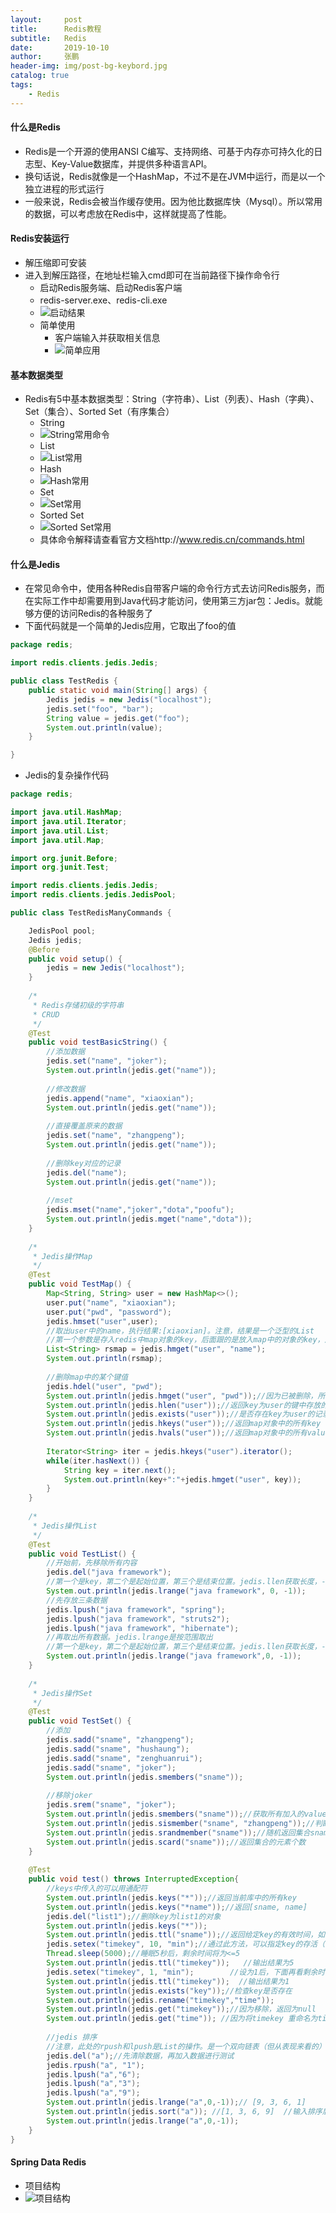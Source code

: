 ```yaml
---
layout:     post 
title:      Redis教程
subtitle:   Redis
date:       2019-10-10
author:     张鹏
header-img: img/post-bg-keybord.jpg
catalog: true   
tags:                         
    - Redis
---
```


#### 什么是Redis

- Redis是一个开源的使用ANSI C编写、支持网络、可基于内存亦可持久化的日志型、Key-Value数据库，并提供多种语言API。
- 换句话说，Redis就像是一个HashMap，不过不是在JVM中运行，而是以一个独立进程的形式运行
- 一般来说，Redis会被当作缓存使用。因为他比数据库快（Mysql）。所以常用的数据，可以考虑放在Redis中，这样就提高了性能。

#### Redis安装运行

- 解压缩即可安装
- 进入到解压路径，在地址栏输入cmd即可在当前路径下操作命令行
   - 启动Redis服务端、启动Redis客户端
   - redis-server.exe、redis-cli.exe
   - ![启动结果](https://github.com/Jokerboozp/Jokerboozp.github.io/raw/master/img/%E6%89%B9%E6%B3%A8%202019-10-10%20092030.png)
   - 简单使用
      - 客户端输入并获取相关信息
      - ![简单应用](https://github.com/Jokerboozp/Jokerboozp.github.io/raw/master/img/%E6%89%B9%E6%B3%A8%202019-10-10%20092659.png)

#### 基本数据类型

- Redis有5中基本数据类型：String（字符串）、List（列表）、Hash（字典）、Set（集合）、Sorted Set（有序集合）
   - String
   - ![String常用命令](https://github.com/Jokerboozp/Jokerboozp.github.io/raw/master/img/%E6%89%B9%E6%B3%A8%202019-10-10%20093714.png)
   - List
   - ![List常用](https://github.com/Jokerboozp/Jokerboozp.github.io/raw/master/img/%E6%89%B9%E6%B3%A8%202019-10-10%20094025.png)
   - Hash
   - ![Hash常用](https://github.com/Jokerboozp/Jokerboozp.github.io/raw/master/img/%E6%89%B9%E6%B3%A8%202019-10-10%20094218.png)
   - Set
   - ![Set常用](https://github.com/Jokerboozp/Jokerboozp.github.io/raw/master/img/%E6%89%B9%E6%B3%A8%202019-10-10%20094418.png)
   - Sorted Set
   - ![Sorted Set常用](https://github.com/Jokerboozp/Jokerboozp.github.io/raw/master/img/%E6%89%B9%E6%B3%A8%202019-10-10%20094725.png)
   - 具体命令解释请查看官方文档http://www.redis.cn/commands.html

#### 什么是Jedis

- 在常见命令中，使用各种Redis自带客户端的命令行方式去访问Redis服务，而在实际工作中却需要用到Java代码才能访问，使用第三方jar包：Jedis。就能够方便的访问Redis的各种服务了
- 下面代码就是一个简单的Jedis应用，它取出了foo的值

```java
package redis;

import redis.clients.jedis.Jedis;

public class TestRedis {
	public static void main(String[] args) {
		Jedis jedis = new Jedis("localhost");
		jedis.set("foo", "bar");
		String value = jedis.get("foo");
		System.out.println(value);
	}

}
```
- Jedis的复杂操作代码

```java
package redis;

import java.util.HashMap;
import java.util.Iterator;
import java.util.List;
import java.util.Map;

import org.junit.Before;
import org.junit.Test;

import redis.clients.jedis.Jedis;
import redis.clients.jedis.JedisPool;

public class TestRedisManyCommands {

	JedisPool pool;
	Jedis jedis;
	@Before
	public void setup() {
		jedis = new Jedis("localhost");
	}
	
	/*
	 * Redis存储初级的字符串
	 * CRUD
	 */
	@Test
	public void testBasicString() {
		//添加数据
		jedis.set("name", "joker");
		System.out.println(jedis.get("name"));
		
		//修改数据
		jedis.append("name", "xiaoxian");
		System.out.println(jedis.get("name"));
		
		//直接覆盖原来的数据
		jedis.set("name", "zhangpeng");
		System.out.println(jedis.get("name"));
		
		//删除key对应的记录
		jedis.del("name");
		System.out.println(jedis.get("name"));
		
		//mset
		jedis.mset("name","joker","dota","poofu");
		System.out.println(jedis.mget("name","dota"));
	}
	
	/*
	 * Jedis操作Map
	 */
	@Test
	public void TestMap() {
		Map<String, String> user = new HashMap<>();
		user.put("name", "xiaoxian");
		user.put("pwd", "password");
		jedis.hmset("user",user);
		//取出user中的name，执行结果:[xiaoxian]。注意，结果是一个泛型的List
		//第一个参数是存入redis中map对象的key，后面跟的是放入map中的对象的key，后面的key可以跟多个，是可变参数
		List<String> rsmap = jedis.hmget("user", "name");
		System.out.println(rsmap);
		
		//删除map中的某个键值
		jedis.hdel("user", "pwd");
		System.out.println(jedis.hmget("user", "pwd"));//因为已被删除，所以返回的是null
		System.out.println(jedis.hlen("user"));//返回key为user的键中存放的值的个数1
		System.out.println(jedis.exists("user"));//是否存在key为user的记录，返回true
		System.out.println(jedis.hkeys("user"));//返回map对象中的所有key [name]
		System.out.println(jedis.hvals("user"));//返回map对象中的所有value [xiaoxian]
		
		Iterator<String> iter = jedis.hkeys("user").iterator();
		while(iter.hasNext()) {
			String key = iter.next();
			System.out.println(key+":"+jedis.hmget("user", key));
		}
	}
	
	/*
	 * Jedis操作List
	 */
	@Test
	public void TestList() {
		//开始前，先移除所有内容
		jedis.del("java framework");
		//第一个是key，第二个是起始位置，第三个是结束位置。jedis.llen获取长度，-1表示取得所有
		System.out.println(jedis.lrange("java framework", 0, -1));
		//先存放三条数据
		jedis.lpush("java framework", "spring");
		jedis.lpush("java framework", "struts2");
		jedis.lpush("java framework", "hibernate");
		//再取出所有数据。jedis.lrange是按范围取出
		//第一个是key，第二个是起始位置，第三个是结束位置。jedis.llen获取长度，-1表示取得所有
		System.out.println(jedis.lrange("java framework",0, -1));
	}
	
	/*
	 * Jedis操作Set
	 */
	@Test
	public void TestSet() {
		//添加
		jedis.sadd("sname", "zhangpeng");
		jedis.sadd("sname", "hushaung");
		jedis.sadd("sname", "zenghuanrui");
		jedis.sadd("sname", "joker");
		System.out.println(jedis.smembers("sname"));
		
		//移除joker
		jedis.srem("sname", "joker");
		System.out.println(jedis.smembers("sname"));//获取所有加入的value
		System.out.println(jedis.sismember("sname", "zhangpeng"));//判断zhangpeng是否是sname集合的元素
		System.out.println(jedis.srandmember("sname"));//随机返回集合sname中的一个元素
		System.out.println(jedis.scard("sname"));//返回集合的元素个数
	}
	
	@Test
	public void test() throws InterruptedException{
		//keys中传入的可以用通配符
		System.out.println(jedis.keys("*"));//返回当前库中的所有key
		System.out.println(jedis.keys("*name"));//返回[sname, name]
		jedis.del("list1");//删除key为list1的对象
		System.out.println(jedis.keys("*"));
		System.out.println(jedis.ttl("sname"));//返回给定key的有效时间，如果是-1则表示永远有效 
        jedis.setex("timekey", 10, "min");//通过此方法，可以指定key的存活（有效时间） 时间为秒 
        Thread.sleep(5000);//睡眠5秒后，剩余时间将为<=5 
        System.out.println(jedis.ttl("timekey"));   //输出结果为5 
        jedis.setex("timekey", 1, "min");        //设为1后，下面再看剩余时间就是1了 
        System.out.println(jedis.ttl("timekey"));  //输出结果为1 
        System.out.println(jedis.exists("key"));//检查key是否存在 
        System.out.println(jedis.rename("timekey","time")); 
        System.out.println(jedis.get("timekey"));//因为移除，返回为null 
        System.out.println(jedis.get("time")); //因为将timekey 重命名为time 所以可以取得值 min 
 
        //jedis 排序 
        //注意，此处的rpush和lpush是List的操作。是一个双向链表（但从表现来看的） 
        jedis.del("a");//先清除数据，再加入数据进行测试 
        jedis.rpush("a", "1"); 
        jedis.lpush("a","6"); 
        jedis.lpush("a","3"); 
        jedis.lpush("a","9"); 
        System.out.println(jedis.lrange("a",0,-1));// [9, 3, 6, 1] 
        System.out.println(jedis.sort("a")); //[1, 3, 6, 9]  //输入排序后结果 
        System.out.println(jedis.lrange("a",0,-1)); 
	}
}
```

#### Spring Data Redis

- 项目结构
- ![项目结构]()